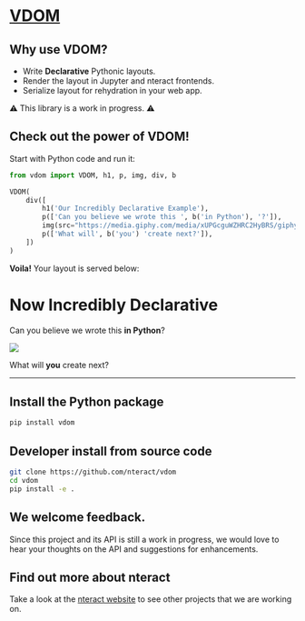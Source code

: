 # [VDOM](https://github.com/nteract/vdom)

## Why use VDOM?

- Write **Declarative** Pythonic layouts.
- Render the layout in Jupyter and nteract frontends.
- Serialize layout for rehydration in your web app.

:warning: This library is a work in progress. :warning:

## Check out the power of VDOM!

Start with Python code and run it:

```python
from vdom import VDOM, h1, p, img, div, b

VDOM(
    div([
        h1('Our Incredibly Declarative Example'),
        p(['Can you believe we wrote this ', b('in Python'), '?']),
        img(src="https://media.giphy.com/media/xUPGcguWZHRC2HyBRS/giphy.gif"),
        p(['What will', b('you') 'create next?']),
    ])
)
```

**Voila!** Your layout is served below:

# Now Incredibly Declarative

Can you believe we wrote this **in Python**?

![](https://media.giphy.com/media/xUPGcguWZHRC2HyBRS/giphy.gif)

What will **you** create next?

---

## Install the Python package

```bash
pip install vdom
```

## Developer install from source code

```bash
git clone https://github.com/nteract/vdom
cd vdom
pip install -e .
```

## We welcome feedback.

Since this project and its API is still a work in progress, we would love to
hear your thoughts on the API and suggestions for enhancements.

## Find out more about nteract

Take a look at the [nteract website](https://nteract.io) to see other projects
that we are working on.

